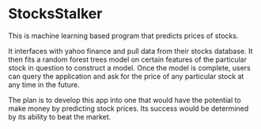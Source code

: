 # StocksStalker
This is machine learning based program that predicts prices of stocks.

It interfaces with yahoo finance and pull data from their stocks database. It then fits a random forest trees model on certain features of the particular stock in question to construct a model. Once the model is complete, users can query the application and ask for the price of any particular stock at any time in the future.

The plan is to develop this app into one that would have the potential to make money by predicting stock prices. Its success would be determined by its ability to beat the market.
